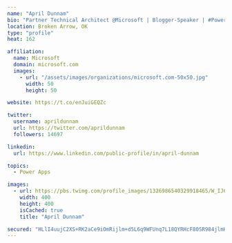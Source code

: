 ```yaml
---
name: "April Dunnam"
bio: "Partner Technical Architect @Microsoft | Blogger-Speaker | #PowerApps, #PowerAutomate, #Office365, #SharePoint | #WIT | #Karaoke Queen"
location: Broken Arrow, OK
type: "profile"
heat: 162

affiliation:
  name: Microsoft
  domain: microsoft.com
  images:
    - url: "/assets/images/organizations/microsoft.com-50x50.jpg"
      width: 50
      height: 50

website: https://t.co/enJuiGEQZc

twitter:
  username: aprildunnam
  url: https://twitter.com/aprildunnam
  followers: 14697

linkedin:
  url: https://www.linkedin.com/public-profile/in/april-dunnam

topics:
  - Power Apps

images:
  - url: https://pbs.twimg.com/profile_images/1326986540329918465/W_IJ6Ih2_400x400.jpg
    width: 400
    height: 400
    isCached: true
    title: "April Dunnam"

secured: "HLlI4uujC2XS+RK2aCe9iOmRijlm+d5L6q9WFUnq7L18QYRHcF80SR984jlmHaHA93OpsU13pXnSlDCYdg8K6NYtpEAG3Vhb15KPYb4JVN4iSFhSY4ByJzeaDN59l0P49C2ntXM6RZ7VJNgKv+7HLLbALEwSqg9x7JvDRUwfLQb4+Ty8SZ49b3XIR8bwSkd9gQt5YsfLl9D1iK9Cc7KH7eGZKWZCThiToWG9Md9YQzUQyE4nHq5hWwPOyyawOadv5nsxdknSS2xwbg7xXrRMWdCcbcbiK4ybRz9aOMc/zgVSCoRoxeZfNPLDVZcMx99ADliRaOpj4wtPATLbHLVqj6K70FF5DmcbNSa+2APBa1v8jy4r/RNdlSaEqH+tNAFVHrxf1NVCVfpBEHNqFgu8bVpBnahOiTihiVD3m8QiSx8=;87WIhiIMwRLlfUz22iumcg=="
---
```


